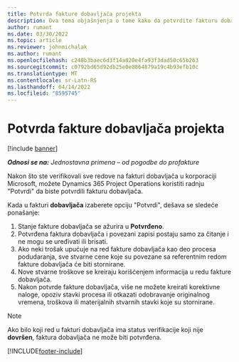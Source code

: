 ```yaml
---
title: Potvrda fakture dobavljača projekta
description: Ova tema objašnjenja o tome kako da potvrdite fakturu dobavljača projekta u korporaciji Microsoft Dynamics 365 Project Operations i finansijski uticaj potvrde fakture dobavljača projekta.
author: rumant
ms.date: 03/30/2022
ms.topic: article
ms.reviewer: johnmichalak
ms.author: rumant
ms.openlocfilehash: c248b3baec6d3f14a020e4fa93f3dad50c65b263
ms.sourcegitcommit: c0792bd65d92db25e0e8864879a19c4b93efb10c
ms.translationtype: MT
ms.contentlocale: sr-Latn-RS
ms.lasthandoff: 04/14/2022
ms.locfileid: "8595745"
---
```

# <a name="confirm-a-project-vendor-invoice"></a>Potvrda fakture dobavljača projekta

[!include [banner](../../includes/dataverse-preview.md)]

_**Odnosi se na:** Jednostavna primena – od pogodbe do profakture_

Nakon što ste verifikovali sve redove na fakturi dobavljača u korporaciji Microsoft, možete Dynamics 365 Project Operations koristiti radnju "Potvrdi" da biste potvrdili fakturu dobavljača.

Kada u fakturi **dobavljača** izaberete opciju "Potvrdi", dešava se sledeće ponašanje:

1. Stanje fakture dobavljača se ažurira u **Potvrđeno**.
2. Potvrđena faktura dobavljača i povezani zapisi postaju samo za čitanje i ne mogu se uređivati ili brisati.
3. Ako neki trošak upućuje na red fakture dobavljača kao deo procesa podudaranja, sve stvarne cene koje su povezane sa referentnim redom fakture dobavljača će biti stornirane.
4. Nove stvarne troškove se kreiraju korišćenjem informacija u redu fakture dobavljača.
5. Nakon potvrde fakture dobavljača, više ne možete kreirati korektivne naloge, opoziv stavki procesa ili otkazati odobravanje originalnog vremena, troškova ili materijalnih stvarnih stavki koje su stornirane.

> [!NOTE]
> Ako bilo koji red u fakturi dobavljača ima status verifikacije koji nije **dovršen**, faktura dobavljača ne može biti potvrđena.

[!INCLUDE[footer-include](../../includes/footer-banner.md)]
